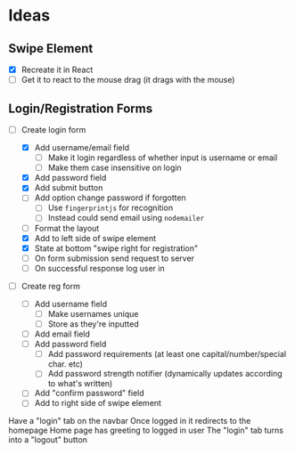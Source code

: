 # Ideas

## Swipe Element

- [x] Recreate it in React
- [ ] Get it to react to the mouse drag (it drags with the mouse)

## Login/Registration Forms

- [ ] Create login form

  - [x] Add username/email field
    - [ ] Make it login regardless of whether input is username or email
    - [ ] Make them case insensitive on login
  - [x] Add password field
  - [x] Add submit button
  - [ ] Add option change password if forgotten
    - [ ] Use `fingerprintjs` for recognition
    - [ ] Instead could send email using `nodemailer`
  - [ ] Format the layout
  - [x] Add to left side of swipe element
  - [x] State at bottom "swipe right for registration"
  - [ ] On form submission send request to server
  - [ ] On successful response log user in

- [ ] Create reg form
  - [ ] Add username field
    - [ ] Make usernames unique
    - [ ] Store as they're inputted
  - [ ] Add email field
  - [ ] Add password field
    - [ ] Add password requirements (at least one capital/number/special char. etc)
    - [ ] Add password strength notifier (dynamically updates according to what's written)
  - [ ] Add "confirm password" field
  - [ ] Add to right side of swipe element

Have a "login" tab on the navbar
Once logged in it redirects to the homepage
Home page has greeting to logged in user
The "login" tab turns into a "logout" button
